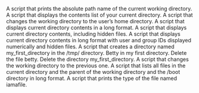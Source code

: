 A script that prints the absolute path name of the current working directory.
A script that displays the contents list of your current directory.
A script that changes the working directory to the user’s home directory.
A script that displays current directory contents in a long format.
A script that displays current directory contents, including hidden files.
A script that displays current directory contents in long format with user and group IDs displayed numerically and hidden files.
A script that creates a directory named my_first_directory in the /tmp/ directory.
Betty in my first directory.
Delete the file betty.
Delete the directory my_first_directory.
A script that changes the working directory to the previous one.
A script that lists all files in the current directory and the parent of the working directory and the /boot directory in long format.
A script that prints the type of the file named iamafile. 
